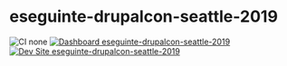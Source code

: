 # eseguinte-drupalcon-seattle-2019

![CI none](https://img.shields.io/badge/ci-none-orange.svg)
[![Dashboard eseguinte-drupalcon-seattle-2019](https://img.shields.io/badge/dashboard-eseguinte_drupalcon_seattle_2019-yellow.svg)](https://dashboard.pantheon.io/sites/db65470d-e38c-4942-8e4e-a231afbd7b62#dev/code)
[![Dev Site eseguinte-drupalcon-seattle-2019](https://img.shields.io/badge/site-eseguinte_drupalcon_seattle_2019-blue.svg)](http://dev-eseguinte-drupalcon-seattle-2019.pantheonsite.io/)